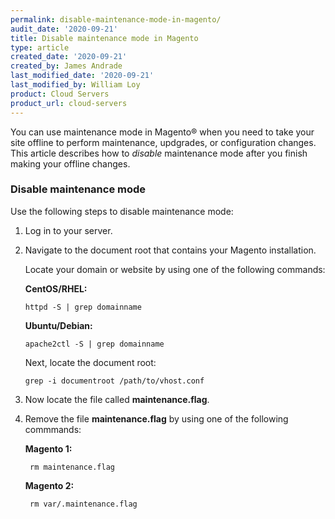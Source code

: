 ```yaml
---
permalink: disable-maintenance-mode-in-magento/
audit_date: '2020-09-21'
title: Disable maintenance mode in Magento
type: article
created_date: '2020-09-21'
created_by: James Andrade
last_modified_date: '2020-09-21'
last_modified_by: William Loy
product: Cloud Servers
product_url: cloud-servers
---
```


You can use maintenance mode in Magento&reg; when you need to take your site offline to perform maintenance,
updgrades, or configuration changes. This article describes how to *disable* maintenance mode after
you finish making your offline changes.

### Disable maintenance mode

Use the following steps to disable maintenance mode:

1. Log in to your server.

2. Navigate to the document root that contains your Magento installation. 

   Locate your domain or website by using one of the following commands:
    
   **CentOS/RHEL:**
    
       httpd -S | grep domainname
    
   **Ubuntu/Debian:**
    
       apache2ctl -S | grep domainname
    
   Next, locate the document root:
    
       grep -i documentroot /path/to/vhost.conf
    
3. Now locate the file called **maintenance.flag**.

4. Remove the file **maintenance.flag** by using one of the following commmands:

    **Magento 1:**

        rm maintenance.flag

    **Magento 2:**

        rm var/.maintenance.flag

